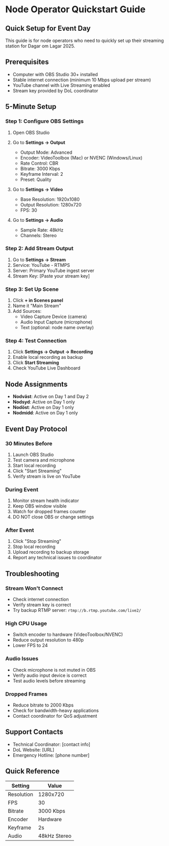 # Node Operator Quickstart Guide

## Quick Setup for Event Day

This guide is for node operators who need to quickly set up their streaming station for Dagar om Lagar 2025.

## Prerequisites

- Computer with OBS Studio 30+ installed
- Stable internet connection (minimum 10 Mbps upload per stream)
- YouTube channel with Live Streaming enabled
- Stream key provided by DoL coordinator

## 5-Minute Setup

### Step 1: Configure OBS Settings

1. Open OBS Studio
2. Go to **Settings → Output**
   - Output Mode: Advanced
   - Encoder: VideoToolbox (Mac) or NVENC (Windows/Linux)
   - Rate Control: CBR
   - Bitrate: 3000 Kbps
   - Keyframe Interval: 2
   - Preset: Quality

3. Go to **Settings → Video**
   - Base Resolution: 1920x1080
   - Output Resolution: 1280x720
   - FPS: 30

4. Go to **Settings → Audio**
   - Sample Rate: 48kHz
   - Channels: Stereo

### Step 2: Add Stream Output

1. Go to **Settings → Stream**
2. Service: YouTube - RTMPS
3. Server: Primary YouTube ingest server
4. Stream Key: [Paste your stream key]

### Step 3: Set Up Scene

1. Click **+ in Scenes panel**
2. Name it "Main Stream"
3. Add Sources:
   - Video Capture Device (camera)
   - Audio Input Capture (microphone)
   - Text (optional: node name overlay)

### Step 4: Test Connection

1. Click **Settings → Output → Recording**
2. Enable local recording as backup
3. Click **Start Streaming**
4. Check YouTube Live Dashboard

## Node Assignments

- **Nodväst**: Active on Day 1 and Day 2
- **Nodsyd**: Active on Day 1 only
- **Nodöst**: Active on Day 1 only
- **Nodmidd**: Active on Day 1 only

## Event Day Protocol

### 30 Minutes Before

1. Launch OBS Studio
2. Test camera and microphone
3. Start local recording
4. Click "Start Streaming"
5. Verify stream is live on YouTube

### During Event

1. Monitor stream health indicator
2. Keep OBS window visible
3. Watch for dropped frames counter
4. DO NOT close OBS or change settings

### After Event

1. Click "Stop Streaming"
2. Stop local recording
3. Upload recording to backup storage
4. Report any technical issues to coordinator

## Troubleshooting

### Stream Won't Connect

- Check internet connection
- Verify stream key is correct
- Try backup RTMP server: `rtmp://b.rtmp.youtube.com/live2/`

### High CPU Usage

- Switch encoder to hardware (VideoToolbox/NVENC)
- Reduce output resolution to 480p
- Lower FPS to 24

### Audio Issues

- Check microphone is not muted in OBS
- Verify audio input device is correct
- Test audio levels before streaming

### Dropped Frames

- Reduce bitrate to 2000 Kbps
- Check for bandwidth-heavy applications
- Contact coordinator for QoS adjustment

## Support Contacts

- Technical Coordinator: [contact info]
- DoL Website: [URL]
- Emergency Hotline: [phone number]

## Quick Reference

| Setting | Value |
|---------|-------|
| Resolution | 1280x720 |
| FPS | 30 |
| Bitrate | 3000 Kbps |
| Encoder | Hardware |
| Keyframe | 2s |
| Audio | 48kHz Stereo |
